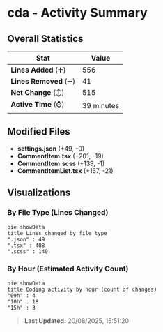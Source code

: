 # cda - Activity Summary 

## Overall Statistics

| Stat                   | Value                                                             |
| ---------------------- | ----------------------------------------------------------------- |
| **Lines Added** (➕)   | 556                                          |
| **Lines Removed** (➖) | 41                                        |
| **Net Change** (↕)    | 515                |
| **Active Time** (⌚)   | 39 minutes |


## Modified Files
- **settings.json** (+49, -0)
- **CommentItem.tsx** (+201, -19)
- **CommentItem.scss** (+139, -1)
- **CommentItemList.tsx** (+167, -21)

## Visualizations

### By File Type (Lines Changed)

```mermaid
pie showData
title Lines changed by file type
".json" : 49
".tsx" : 408
".scss" : 140
```

### By Hour (Estimated Activity Count)

```mermaid
pie showData
title Coding activity by hour (count of changes)
"09h" : 4
"10h" : 18
"15h" : 3
```


> **Last Updated:** 20/08/2025, 15:51:20